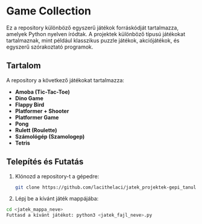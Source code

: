 # Game Collection

Ez a repository különböző egyszerű játékok forráskódját tartalmazza, amelyek Python nyelven íródtak. A projektek különböző típusú játékokat tartalmaznak, mint például klasszikus puzzle játékok, akciójátékok, és egyszerű szórakoztató programok.

## Tartalom

A repository a következő játékokat tartalmazza:

- **Amoba (Tic-Tac-Toe)**
- **Dino Game**
- **Flappy Bird**
- **Platformer + Shooter**
- **Platformer Game**
- **Pong**
- **Rulett (Roulette)**
- **Számológép (Szamologep)**
- **Tetris**

## Telepítés és Futatás

1. Klónozd a repository-t a gépedre:
   ```bash
   git clone https://github.com/lacithelaci/jatek_projektek-gepi_tanulas.git

2. Lépj be a kívánt játék mappájába:

  ```bash
  cd <jatek_mappa_neve>
  Futtasd a kívánt játékot: python3 <jatek_fajl_neve>.py
